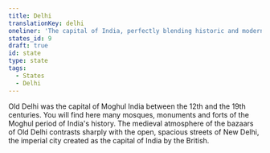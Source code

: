 ```yaml
---
title: Delhi
translationKey: delhi
oneliner: 'The capital of India, perfectly blending historic and modern India.'
states_id: 9
draft: true
id: state
type: state
tags:
  - States
  - Delhi
---
```

Old Delhi was the capital of Moghul India between the 12th and the 19th centuries. You will find here many mosques, monuments and forts of the Moghul period of India's history.     The medieval atmosphere of the bazaars of Old Delhi contrasts sharply with the open, spacious streets of New Delhi, the imperial city created as the capital of India by the British.